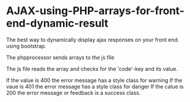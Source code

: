 # AJAX-using-PHP-arrays-for-front-end-dynamic-result


The best way to dynamically display ajax responses on your front end.
using bootstrap.

The phpprocessor sends arrays to the js file 

The js file reads the array and checks for the 'code'-key and its value.

If the value is 400 the error message has a style class for warning
If the vaue is 401 the error message has a style class for danger
If the calue is 200 the error message or feedback is a success class.


